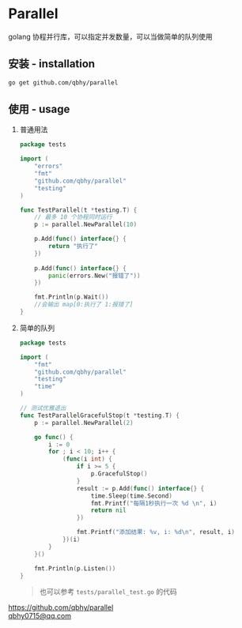 # Parallel
golang 协程并行库，可以指定并发数量，可以当做简单的队列使用

## 安装 - installation
```bash
go get github.com/qbhy/parallel
```

## 使用 - usage
1. 普通用法
    ```go
    package tests
    
    import (
        "errors"
        "fmt"
        "github.com/qbhy/parallel"
        "testing"
    )
    
    func TestParallel(t *testing.T) {
        // 最多 10 个协程同时运行
        p := parallel.NewParallel(10)
    
        p.Add(func() interface{} {
            return "执行了"
        })
        
        p.Add(func() interface{} {
            panic(errors.New("报错了"))
        })
    
        fmt.Println(p.Wait())
        //会输出 map[0:执行了 1:报错了]
    }
    ```
2. 简单的队列
    ```go
    package tests
    
    import (
        "fmt"
        "github.com/qbhy/parallel"
        "testing"
        "time"
    )
    
    // 测试优雅退出
    func TestParallelGracefulStop(t *testing.T) {
        p := parallel.NewParallel(2)
    
        go func() {
            i := 0
            for ; i < 10; i++ {
                (func(i int) {
                    if i >= 5 {
                        p.GracefulStop()
                    }
                    result := p.Add(func() interface{} {
                        time.Sleep(time.Second)
                        fmt.Printf("每隔1秒执行一次 %d \n", i)
                        return nil
                    })
    
                    fmt.Printf("添加结果: %v, i: %d\n", result, i)
                })(i)
            }
        }()
    
        fmt.Println(p.Listen())
    }
    ```
    > 也可以参考 `tests/parallel_test.go` 的代码

https://github.com/qbhy/parallel  
qbhy0715@qq.com
